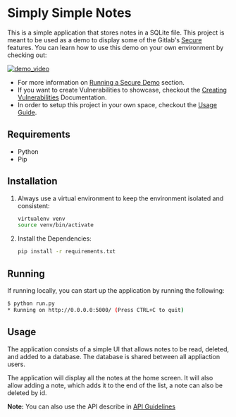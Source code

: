 # Simply Simple Notes

This is a simple application that stores notes in a SQLite file. This project is
meant to be used as a demo to display some of the Gitlab's [Secure](https://about.gitlab.com/stages-devops-lifecycle/secure/) features. You can learn how to use this demo on your own environment by checking out:

[![demo_video](http://img.youtube.com/vi/NScuPB5uwg4/0.jpg)](http://www.youtube.com/watch?v=NScuPB5uwg4 "")

- For more information on [Running a Secure Demo](./docs/running_demo_secure_stage.md) section.  
- If you want to create Vulnerabilities to showcase, checkout the [Creating Vulnerabilities](./docs/creating_vulnerabilities.md) Documentation.  
- In order to setup this project in your own space, checkout the [Usage Guide](./docs/usage_guide.md).

## Requirements

- Python
- Pip

## Installation

1. Always use a virtual environment to keep the environment isolated and consistent:
    ```bash
    virtualenv venv
    source venv/bin/activate
    ```
2. Install the Dependencies:
    ```bash
    pip install -r requirements.txt
    ```

## Running

If running locally, you can start up the application by running the following:

```bash
$ python run.py
* Running on http://0.0.0.0:5000/ (Press CTRL+C to quit)
```

## Usage

The application consists of a simple UI that allows notes to be read, deleted, and added to
a database. The database is shared between all appliaction users. 

The application will display all the notes at the home screen. It will also allow adding a note, which adds it to the end of the list, a note can also be deleted by id.

**Note:** You can also use the API describe in [API Guidelines](./docs/api_guidelines.md)
